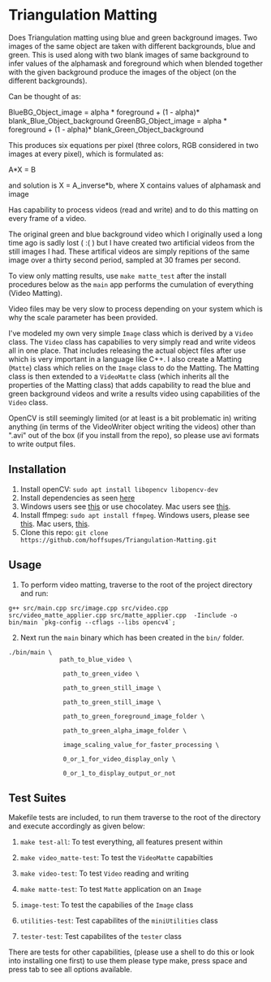 # Triangulation Matting

Does Triangulation matting using blue and green background images. Two images of the same object are taken with different backgrounds, blue and green.
This is used along with two blank images of same background to infer values of the alphamask and foreground which when blended together with the
given background produce the images of the object (on the different backgrounds).

Can be thought of as:

BlueBG_Object_image = alpha * foreground + (1 - alpha)* blank_Blue_Object_background
GreenBG_Object_image = alpha * foreground + (1 - alpha)* blank_Green_Object_background

This produces six equations per pixel (three colors, RGB considered in two images at every pixel), which is formulated as:

 A*X = B

and solution is X = A_inverse*b, where X contains values of alphamask and image

Has capability to process videos (read and write) and to do this matting on every frame of a video.

The original green and blue background video which I originally used a long time ago is sadly lost ( :( ) but I have created two artificial videos
from the still images I had. These artifical videos are simply repitions of the same image over a thirty second period, sampled at 30 frames per second.

To view only matting results, use `make matte_test` after the install procedures below as the `main` app performs the cumulation of everything (Video Matting).

Video files may be very slow to process depending on your system which is why the scale parameter has been provided.

I've modeled my own very simple `Image` class which is derived by a `Video` class. The ``Video`` class has capabilies to very simply read and write videos all in one place.
That includes releasing the actual object files after use which is very important in a language like C++. I also create a Matting (`Matte`) class which relies on the `Image` class to do the Matting. The Matting class is then extended to a `VideoMatte` class (which inherits all the properties of the Matting class) that adds capability to read the blue and green background videos and write a results video using capabilities of the `Video` class.

OpenCV is still seemingly limited (or at least is a bit problematic in) writing anything (in terms of the VideoWriter object writing the videos) other than ".avi" out of the box (if you install from the repo), so please use avi formats to write output files.

## Installation

1. Install openCV: `sudo apt install libopencv libopencv-dev`
2. Install dependencies as seen [here](https://linuxize.com/post/how-to-install-opencv-on-ubuntu-18-04/)
3. Windows users see [this](https://learnopencv.com/install-opencv-on-windows/) or use chocolatey. Mac users see [this](https://www.pyimagesearch.com/2018/08/17/install-opencv-4-on-macos/).
4. Install ffmpeg: `sudo apt install ffmpeg`. Windows users, please see [this](https://www.wikihow.com/Install-FFmpeg-on-Windows). Mac users, [this](http://jollejolles.com/install-ffmpeg-on-mac-os-x/).
5. Clone this repo: `git clone https://github.com/hoffsupes/Triangulation-Matting.git`


## Usage

1. To perform video matting, traverse to the root of the project directory and run:

```
g++ src/main.cpp src/image.cpp src/video.cpp src/video_matte_applier.cpp src/matte_applier.cpp  -Iinclude -o bin/main `pkg-config --cflags --libs opencv4`;
```

2. Next run the `main` binary which has been created in the `bin/` folder.

```      
./bin/main \
              path_to_blue_video \

               path_to_green_video \

               path_to_green_still_image \

               path_to_green_still_image \

               path_to_green_foreground_image_folder \

               path_to_green_alpha_image_folder \

               image_scaling_value_for_faster_processing \

               0_or_1_for_video_display_only \

               0_or_1_to_display_output_or_not
```

## Test Suites

Makefile tests are included, to run them traverse to the root of the directory and execute accordingly as given below:

1. `make test-all`:
    To test everything, all features present within

2. `make video_matte-test`:
    To test the `VideoMatte` capabilties

3. `make video-test`:
    To test `Video` reading and writing

4. `make matte-test`:
    To test `Matte` application on an `Image`

5. `image-test`:
    To test the capabilies of the `Image` class

6. `utilities-test`:
    Test capabilites of the `miniUtilities` class

7. `tester-test`:
    Test capabilites of the `tester` class


There are tests for other capabilities, (please use a shell to do this or look into installing one first) to use them please type make, press space and press tab to see all options available.
